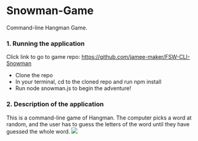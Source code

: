 # Snowman-Game
Command-line Hangman Game.


### 1. Running the application
Click link to go to game repo: https://github.com/jamee-maker/FSW-CLI-Snowman
<ul>
  <li>Clone the repo</li>
  <li>In your terminal, cd to the cloned repo and run npm install</li>
  <li>Run node snowman.js to begin the adventure!</li>
  </ul>
  
### 2. Description of the application
<div>
 This is a command-line game of Hangman. The computer picks a word at random, and the user has to guess the letters of the word until they have guessed the whole      word.
  
  
  <img src="Assets">
 
